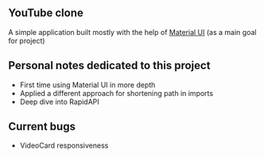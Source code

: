 ## YouTube clone

A simple application built mostly with the help of [Material UI](https://mui.com/) (as a main goal for project)

## Personal notes dedicated to this project

-   First time using Material UI in more depth
-   Applied a different approach for shortening path in imports
-   Deep dive into RapidAPI

## Current bugs

-   VideoCard responsiveness
